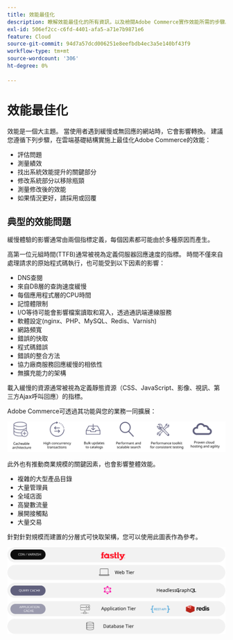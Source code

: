 ```yaml
---
title: 效能最佳化
description: 瞭解效能最佳化的所有資訊，以及檢閱Adobe Commerce實作效能所需的步驟。
exl-id: 506ef2cc-c6fd-4401-afa5-a71e7b9871e6
feature: Cloud
source-git-commit: 94d7a57dcd006251e8eefbdb4ec3a5e140bf43f9
workflow-type: tm+mt
source-wordcount: '306'
ht-degree: 0%

---
```


# 效能最佳化

效能是一個大主題。 當使用者遇到緩慢或無回應的網站時，它會影響轉換。 建議您遵循下列步驟，在雲端基礎結構實施上最佳化Adobe Commerce的效能：

- 評估問題
- 測量績效
- 找出系統效能提升的關鍵部分
- 修改系統部分以移除瓶頸
- 測量修改後的效能
- 如果情況更好，請採用或回覆

## 典型的效能問題

緩慢體驗的影響通常由兩個指標定義，每個因素都可能由於多種原因而產生。

高第一位元組時間(TTFB)通常被視為定義伺服器回應速度的指標。 時間不僅來自處理請求的原始程式碼執行，也可能受到以下因素的影響：

- DNS查閱
- 來自DB層的查詢速度緩慢
- 每個應用程式層的CPU時間
- 記憶體限制
- I/O等待可能會影響檔案讀取和寫入，透過通訊端連線服務
- 軟體設定(nginx、PHP、MySQL、Redis、Varnish)
- 網路頻寬
- 錯誤的快取
- 程式碼錯誤
- 錯誤的整合方法
- 協力廠商服務回應緩慢的相依性
- 無擴充能力的架構

載入緩慢的資源通常被視為定義靜態資源（CSS、JavaScript、影像、視訊、第三方Ajax呼叫回應）的指標。

Adobe Commerce可透過其功能與您的業務一同擴展：

![顯示Adobe Commerce可擴充功能的圖表](../../../assets/playbooks/scalable-capabilities.svg)

此外也有推動商業規模的關鍵因素，也會影響整體效能。

- 複雜的大型產品目錄
- 大量管理員
- 全域店面
- 高變數流量
- 展開接觸點
- 大量交易

針對針對規模而建置的分層式可快取架構，您可以使用此圖表作為參考。

![圖表顯示如何在可快取架構中使用Adobe Commerce GraphQL API](../../../assets/playbooks/cacheable-architecture.svg)
